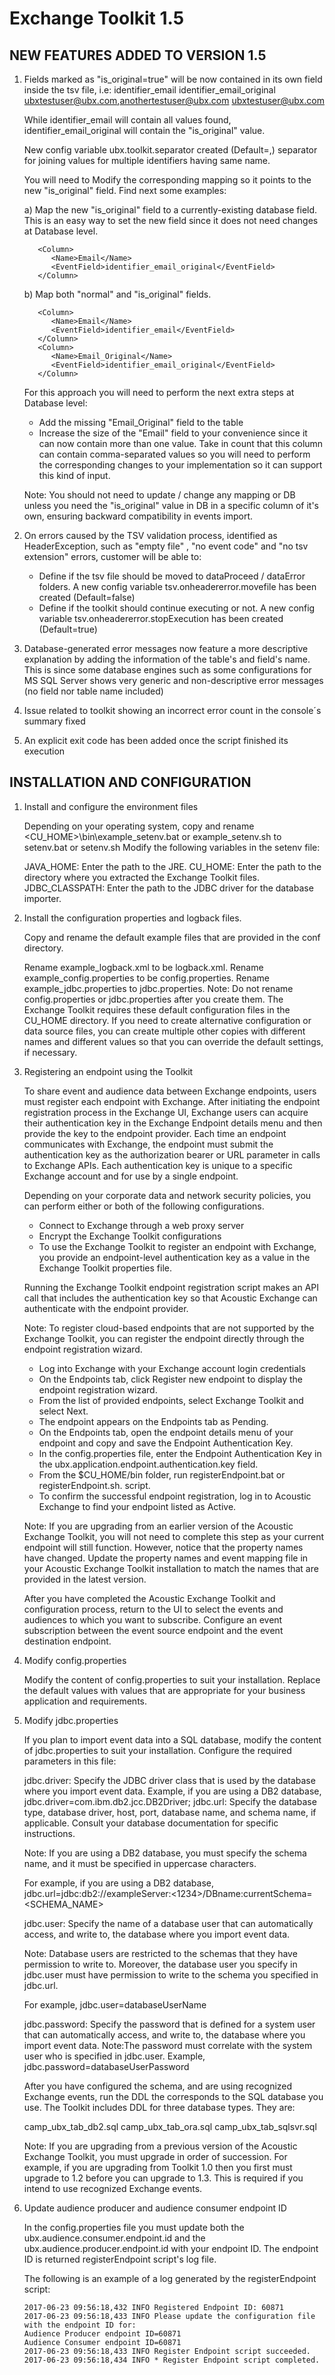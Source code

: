 # Exchange Toolkit 1.5

## NEW FEATURES ADDED TO VERSION 1.5

1) Fields marked as "is_original=true" will be now contained in its own field inside the tsv file, i.e:
	          identifier_email	                         identifier_email_original
	ubxtestuser@ubx.com,anothertestuser@ubx.com	            ubxtestuser@ubx.com

	While identifier_email will contain all values found, identifier_email_original will contain the "is_original" value.
	
	New config variable ubx.toolkit.separator created (Default=,) separator for joining values for multiple identifiers having same name.
	
	You will need to Modify the corresponding mapping so it points to the new "is_original" field. Find next some examples:
			
    a) Map the new "is_original" field to a currently-existing database field. This is an easy way to set the new field since it does not need changes at Database level.
   ```
      <Column>
         <Name>Email</Name>
         <EventField>identifier_email_original</EventField>
      </Column>
   ```
      
    b) Map both "normal" and "is_original" fields.
   ```
      <Column>
         <Name>Email</Name>
         <EventField>identifier_email</EventField>
      </Column>
      <Column>
         <Name>Email_Original</Name>
         <EventField>identifier_email_original</EventField>
      </Column>
   ```
      
     For this approach you will need to perform the next extra steps at Database level:
     * Add the missing "Email_Original" field to the table
     * Increase the size of the "Email" field to your convenience since it can now contain more than one value. Take in count that
       this column can contain comma-separated values so you will need to perform the corresponding changes to your implementation
       so it can support this kind of input.
				
    Note: You should not need to update / change any mapping or DB unless you need the "is_original" value in DB in a specific column of it's own, ensuring backward compatibility in events import. 

2) On errors caused by the TSV validation process, identified as HeaderException, such as "empty file" , "no event code" and "no tsv extension" errors, customer will be able to:

    * Define if the tsv file should be moved to dataProceed / dataError folders. A new config variable tsv.onheadererror.movefile has been created (Default=false)
    * Define if the toolkit should continue executing or not. A new config variable tsv.onheadererror.stopExecution has been created (Default=true)

3) Database-generated error messages now feature a more descriptive explanation by adding the information of the table's and field's name. This is since some database engines such as some configurations for MS SQL Server shows very generic and non-descriptive error messages (no field nor table name included)

4) Issue related to toolkit showing an incorrect error count in the console´s summary fixed

5) An explicit exit code has been added once the script finished its execution


## INSTALLATION AND CONFIGURATION

1. Install and configure the environment files

    Depending on your operating system, copy and rename <CU_HOME>\bin\example_setenv.bat or example_setenv.sh to setenv.bat or setenv.sh
    Modify the following variables in the setenv file:

    JAVA_HOME: Enter the path to the JRE.
    CU_HOME: Enter the path to the directory where you extracted the Exchange Toolkit files.
    JDBC_CLASSPATH: Enter the path to the JDBC driver for the database importer.

2. Install the configuration properties and logback files.

    Copy and rename the default example files that are provided in the conf directory.
    
    Rename example_logback.xml to be logback.xml.
    Rename example_config.properties to be config.properties.
    Rename example_jdbc.properties to jdbc.properties.
    Note: Do not rename config.properties or jdbc.properties after you create them. The Exchange Toolkit requires these default configuration files in the CU_HOME directory. If you need to create alternative configuration or data source files, you can create multiple other copies with different names and different values so that you can override the default settings, if necessary.

3. Registering an endpoint using the Toolkit

    To share event and audience data between Exchange endpoints, users must register each endpoint with Exchange. After initiating the endpoint registration process in the Exchange UI, Exchange users can acquire their authentication key in the Exchange Endpoint details menu and then provide the key to the endpoint provider.
    Each time an endpoint communicates with Exchange, the endpoint must submit the authentication key as the authorization bearer or URL parameter in calls to Exchange APIs. Each authentication key is unique to a specific Exchange account and for use by a single endpoint.
    
    Depending on your corporate data and network security policies, you can perform either or both of the following configurations.
    
    * Connect to Exchange through a web proxy server
    * Encrypt the Exchange Toolkit configurations
    * To use the Exchange Toolkit to register an endpoint with Exchange, you provide an endpoint-level authentication key as a value in the Exchange Toolkit properties file.
    
    Running the Exchange Toolkit endpoint registration script makes an API call that includes the authentication key so that Acoustic Exchange can authenticate with the endpoint provider.
    
    Note: To register cloud-based endpoints that are not supported by the Exchange Toolkit, you can register the endpoint directly through the endpoint registration wizard.
  
    * Log into Exchange with your Exchange account login credentials
    * On the Endpoints tab, click Register new endpoint to display the endpoint registration wizard.
    * From the list of provided endpoints, select Exchange Toolkit and select Next.
    * The endpoint appears on the Endpoints tab as Pending.
    * On the Endpoints tab, open the endpoint details menu of your endpoint and copy and save the Endpoint Authentication Key.
    * In the config.properties file, enter the Endpoint Authentication Key in the ubx.application.endpoint.authentication.key field.
    * From the $CU_HOME/bin folder, run registerEndpoint.bat or registerEndpoint.sh. script.
    * To confirm the successful endpoint registration, log in to Acoustic Exchange to find your endpoint listed as Active.
    
    Note: If you are upgrading from an earlier version of the Acoustic Exchange Toolkit, you will not need to complete this step as your current endpoint will still function. However, notice that the property names have changed. Update the property names and event mapping file in your Acoustic Exchange Toolkit installation to match the names that are provided in the latest version.
  
    After you have completed the Acoustic Exchange Toolkit and configuration process, return to the UI to select the events and audiences to which you want to subscribe. Configure an event subscription between the event source endpoint and the event destination endpoint.

4. Modify config.properties

    Modify the content of config.properties to suit your installation. Replace the default values with values that are appropriate for your business application and requirements.

5. Modify jdbc.properties
    
    If you plan to import event data into a SQL database, modify the content of jdbc.properties to suit your installation. Configure the required parameters in this file:
    
    jdbc.driver: Specify the JDBC driver class that is used by the database where you import event data. Example, if you are using a DB2 database, jdbc.driver=com.ibm.db2.jcc.DB2Driver;
    jdbc.url: Specify the database type, database driver, host, port, database name, and schema name, if applicable. Consult your database documentation for specific instructions.
    
    Note: If you are using a DB2 database, you must specify the schema name, and it must be specified in uppercase characters.
    
    For example, if you are using a DB2 database, jdbc.url=jdbc:db2://exampleServer:<1234>/DBname:currentSchema=<SCHEMA_NAME>
    
    jdbc.user: Specify the name of a database user that can automatically access, and write to, the database where you import event data.
    
    Note: Database users are restricted to the schemas that they have permission to write to. Moreover, the database user you specify in jdbc.user must have permission to write to the schema you specified in jdbc.url.
    
    For example, jdbc.user=databaseUserName
    
    jdbc.password: Specify the password that is defined for a system user that can automatically access, and write to, the database where you import event data.
    Note:The password must correlate with the system user who is specified in jdbc.user.
    Example, jdbc.password=databaseUserPassword
    
    After you have configured the schema, and are using recognized Exchange events, run the DDL the corresponds to the SQL database you use. The Toolkit includes DDL for three database types. They are:
    
    camp_ubx_tab_db2.sql
    camp_ubx_tab_ora.sql
    camp_ubx_tab_sqlsvr.sql
    
    Note: If you are upgrading from a previous version of the Acoustic Exchange Toolkit, you must upgrade in order of succession. For example, if you are upgrading from Toolkit 1.0 then you first must upgrade to 1.2 before you can upgrade to 1.3. This is required if you intend to use recognized Exchange events.

6. Update audience producer and audience consumer endpoint ID

    In the config.properties file you must update both the ubx.audience.consumer.endpoint.id and the ubx.audience.producer.endpoint.id with your endpoint ID. The endpoint ID is returned registerEndpoint script's log file.
    
    The following is an example of a log generated by the registerEndpoint script:
    ```
    2017-06-23 09:56:18,432 INFO Registered Endpoint ID: 60871
    2017-06-23 09:56:18,433 INFO Please update the configuration file with the endpoint ID for:
    Audience Producer endpoint ID=60871
    Audience Consumer endpoint ID=60871
    2017-06-23 09:56:18,433 INFO Register Endpoint script succeeded.
    2017-06-23 09:56:18,434 INFO * Register Endpoint script completed.
    ```

